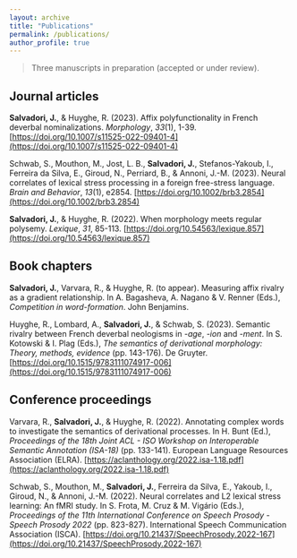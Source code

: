 ```yaml
---
layout: archive
title: "Publications"
permalink: /publications/
author_profile: true
---
```



> Three manuscripts in preparation (accepted or under review).


Journal articles
-----
**Salvadori, J.**, & Huyghe, R. (2023). Affix polyfunctionality in French deverbal nominalizations. *Morphology*, *33*(1), 1-39. [https://doi.org/10.1007/s11525-022-09401-4](https://doi.org/10.1007/s11525-022-09401-4)

Schwab, S., Mouthon, M., Jost, L. B., **Salvadori, J.**, Stefanos-Yakoub, I., Ferreira da Silva, E., Giroud, N., Perriard, B., & Annoni, J.-M. (2023). Neural correlates of lexical stress processing in a foreign free-stress language. *Brain and Behavior*, *13*(1), e2854. [https://doi.org/10.1002/brb3.2854](https://doi.org/10.1002/brb3.2854)

**Salvadori, J.**, & Huyghe, R. (2022). When morphology meets regular polysemy. *Lexique*, *31*, 85-113. [https://doi.org/10.54563/lexique.857](https://doi.org/10.54563/lexique.857)


Book chapters
-----

**Salvadori, J.**, Varvara, R., & Huyghe, R. (to appear). Measuring affix rivalry as a gradient relationship. In 
A. Bagasheva, A. Nagano & V. Renner (Eds.), *Competition in word-formation*. John Benjamins.

Huyghe, R., Lombard, A., **Salvadori, J.**, & Schwab, S. (2023). Semantic rivalry between French deverbal neologisms in *-age*, *-ion* and *-ment*. In S. Kotowski & I. Plag (Eds.), *The semantics of derivational morphology: Theory, methods, evidence* (pp. 143-176). De Gruyter. [https://doi.org/10.1515/9783111074917-006](https://doi.org/10.1515/9783111074917-006)


Conference proceedings
-----

Varvara, R., **Salvadori, J.**, & Huyghe, R. (2022). Annotating complex words to investigate the semantics of derivational processes. In H. Bunt (Ed.), *Proceedings of the 18th Joint ACL - ISO Workshop on Interoperable Semantic Annotation (ISA-18)* (pp. 133-141). European Language Resources Association (ELRA). [https://aclanthology.org/2022.isa-1.18.pdf](https://aclanthology.org/2022.isa-1.18.pdf)

Schwab, S., Mouthon, M., **Salvadori, J.**, Ferreira da Silva, E., Yakoub, I., Giroud, N., & Annoni, J.-M. (2022). Neural correlates and L2 lexical stress learning: An fMRI study. In S. Frota, M. Cruz & M. Vigário (Eds.), *Proceedings of the 11th International Conference on Speech Prosody - Speech Prosody 2022* (pp. 823-827). International Speech Communication Association (ISCA). [https://doi.org/10.21437/SpeechProsody.2022-167](https://doi.org/10.21437/SpeechProsody.2022-167)
